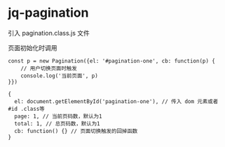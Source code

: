 # jq-pagination

引入 pagination.class.js 文件

页面初始化时调用

```
const p = new Pagination({el: '#pagination-one', cb: function(p) {
    // 用户切换页面时触发
    console.log('当前页面', p)
}})
```

```
{
  el: document.getElementById('pagination-one'), // 传入 dom 元素或者 #id .class等
  page: 1, // 当前页码数，默认为1
  total: 1, // 总页码数，默认为1
  cb: function() {} // 页面切换触发的回掉函数
}
```
